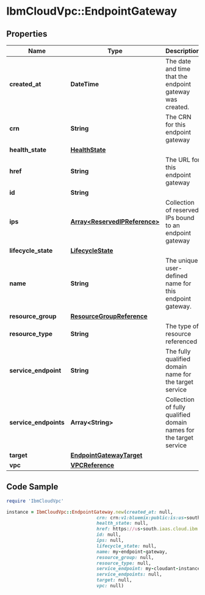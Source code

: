 # IbmCloudVpc::EndpointGateway

## Properties

Name | Type | Description | Notes
------------ | ------------- | ------------- | -------------
**created_at** | **DateTime** | The date and time that the endpoint gateway was created. | 
**crn** | **String** | The CRN for this endpoint gateway | 
**health_state** | [**HealthState**](HealthState.md) |  | 
**href** | **String** | The URL for this endpoint gateway | 
**id** | **String** |  | 
**ips** | [**Array&lt;ReservedIPReference&gt;**](ReservedIPReference.md) | Collection of reserved IPs bound to an endpoint gateway | 
**lifecycle_state** | [**LifecycleState**](LifecycleState.md) |  | 
**name** | **String** | The unique user-defined name for this endpoint gateway. | 
**resource_group** | [**ResourceGroupReference**](ResourceGroupReference.md) |  | 
**resource_type** | **String** | The type of resource referenced | 
**service_endpoint** | **String** | The fully qualified domain name for the target service | [optional] 
**service_endpoints** | **Array&lt;String&gt;** | Collection of fully qualified domain names for the target service | 
**target** | [**EndpointGatewayTarget**](EndpointGatewayTarget.md) |  | 
**vpc** | [**VPCReference**](VPCReference.md) |  | 

## Code Sample

```ruby
require 'IbmCloudVpc'

instance = IbmCloudVpc::EndpointGateway.new(created_at: null,
                                 crn: crn:v1:bluemix:public:is:us-south:a/123456::endpoint-gateway:d7cc5196-9864-48c4-82d8-3f30da41fcc5,
                                 health_state: null,
                                 href: https://us-south.iaas.cloud.ibm.com/v1/endpoint_gateways/d7cc5196-9864-48c4-82d8-3f30da41fcc5,
                                 id: null,
                                 ips: null,
                                 lifecycle_state: null,
                                 name: my-endpoint-gateway,
                                 resource_group: null,
                                 resource_type: null,
                                 service_endpoint: my-cloudant-instance.appdomain.cloud,
                                 service_endpoints: null,
                                 target: null,
                                 vpc: null)
```


